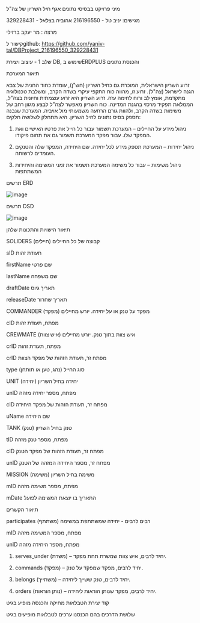 מיני פרויקט בבסיסי נתונים
אגף חיל השריון של צה"ל 

מגישים: 	יניב טל - 216196550
אהוביה בצלאל - 329228431

מרצה : 	מר יעקב ברזילי

קישור לgithub: 
https://github.com/yaniv-tal/DBProject_216196550_329228431

שלב 1 - עיצוב ויצירת DB, שימוש בERDPLUS והכנסת נתונים

תיאור המערכת

זרוע השריון הישראלית, המוכרת גם כחיל השריון (חש"ן), עומדת כחוד החנית של צבא הגנה לישראל (צה"ל). זרוע זו, מהווה כוח התקפי עיקרי בשדה הקרב, ומשלבת טכנולוגיה מתקדמת, אומץ לב ורוח לחימה עזה.
זרוע השריון היא זרוע עוצמתית וחיונית בצה"ל, הממלאת תפקיד מרכזי בהגנת המדינה. כוח השריון מאפשר לצה"ל לבצע מגוון רחב של משימות בשדה הקרב, ולהוות גורם הרתעה משמעותי מול אויביה.
המערכת שנבנה תספק בסיס נתונים לחיל השריון. היא תתחלק לשלושה חלקים:

1.	 ניהול מידע על החיילים – המערכת תשמור עבור כל חייל את פרטיו האישיים ואת המפקד שלו. עבור מפקד המערכת תשמור גם את תחום פיקודו.

2.	ניהול יחידות – המערכת תספק מידע לכל יחידה. שם היחידה, המפקד שלה והטנקים העומדים לרשותה.

3.	ניהול משימות – עבור כל משימה המערכת תשמור את זמני המשימה  והיחידות המשתתפות 

תרשים ERD

![image](https://github.com/user-attachments/assets/7f23ab7b-f08f-4050-87e7-05ca2a4b6569)

תרשים DSD

![image](https://github.com/user-attachments/assets/94d846f1-fd6b-4b84-9762-4f9ae3fec6c4)

תיאור הישויות והתכונות שלהן

SOLIDERS (חיילים)	קבוצה של כל החיילים

sID	תעודת זהות

firstName	שם פרטי

lastName	שם משפחה

draftDate	תאריך גיוס

releaseDate	תאריך שחרור



COMMANDER (מפקד)	מפקד על טנק או על יחידה. יורש מחיילים

cID	מפתח, תעודת זהות



CREWMATE (איש צוות)	איש צוות בתוך טנק. יורש מחיילים

crID	מפתח, תעודת זהות

crID	מפתח זר, תעודת הזהות של מפקד הצוות

type	סוג החייל (נהג, טען או תותחן)



UNIT (יחידה)	יחידה בחיל השריון

unID	מפתח, מספר יחידה מזהה

cID	מפתח זר, תעודת הזהות של מפקד היחידה

uName	שם היחידה



TANK (טנק)	טנק בחיל השריון

tID	מפתח, מספר טנק מזהה

cID	מפתח זר, תעודת הזהות של מפקד הטנק

unID	מפתח זר, מספר היחידה המזהה של הטנק



MISSION (משימה)	משימה בחיל השריון

mID	מפתח, מספר משימה מזהה

mDate		התאריך בו יוצאת המשימה לפועל



תיאור הקשרים


participates (משתתף)	רבים לרבים - יחידה שמשתתפת במשימה

mID	מפתח, מספר המשימה מזהה

unID	מפתח, מספר היחידה מזהה




1.	serves_under (משרת) – יחיד לרבים, איש צוות שמשרת תחת מפקד.

2.	commands (מפקד) – יחיד לרבים, מפקד שמפקד על טנק.

3.	belongs (משתייך) – יחיד לרבים, טנק ששייך ליחידה.

4.	orders (נותן הוראות) – יחיד לרבים, מפקד שנותן הוראות ליחידה.

קוד יצירת הטבלאות מחיקה והכנסה מופיע בגיט

שלושת הדרכים בהם הכנסנו ערכים לטבלאות מופיעים בגיט
